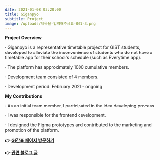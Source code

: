 ```yaml
---
date: 2021-01-08 03:20:00
title: Giganpyo
subtitle: Project
image: /uploads/제목을-입력해주세요-001-3.png
---
```

**Project Overview**

· Giganpyo is a representative timetable project for GIST students, developed to alleviate the inconvenience of students who do not have a timetable app for their school's schedule (such as Everytime app).

· The platform has approximately 1000 cumulative members.

· Development team consisted of 4 members.

· Development period: February 2021 - ongoing

**My Contributions**

· As an initial team member, I participated in the idea developing process.

· I was responsible for the frontend development.

· I designed the Figma prototypes and contributed to the marketing and promotion of the platform.

**👉 [GI간표 페이지 방문하기](https://giganpyo.co.kr/)**

**👉 [관련 블로그 글](https://blog.naver.com/bestgista/222483271579)**